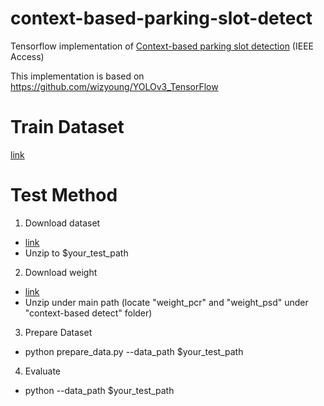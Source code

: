 # context-based-parking-slot-detect

Tensorflow implementation of [Context-based parking slot detection](https://ieeexplore.ieee.org/abstract/document/9199853) (IEEE Access)

This implementation is based on https://github.com/wizyoung/YOLOv3_TensorFlow


# Train Dataset
[link](https://drive.google.com/file/d/1i6I-71g1fNL7_Qh-Qs1oOKLclrP2qUmO/view?usp=sharing)

# Test Method

1. Download dataset
 - [link](https://drive.google.com/file/d/1z94Oqcy0Dich1GgiMkyPY5-wltsL8_hq/view?usp=sharing)
 - Unzip to $your_test_path
 
2. Download weight
 - [link](https://drive.google.com/file/d/1A6mdic0Rd8HgixM5CvJmW9VvRv1v8Ils/view?usp=sharing)
 - Unzip under main path (locate "weight_pcr" and "weight_psd" under "context-based detect" folder)
 
3. Prepare Dataset
 - python prepare_data.py --data_path $your_test_path

4. Evaluate
 - python --data_path $your_test_path

